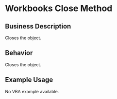 # Workbooks Close Method

## Business Description
Closes the object.

## Behavior
Closes the object.

## Example Usage
No VBA example available.